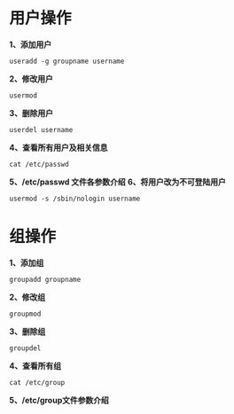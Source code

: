用户操作
==
**1、添加用户**
```shell
useradd -g groupname username
```
**2、修改用户**
```shell
usermod 
```

**3、删除用户**
```shell
userdel username
```

**4、查看所有用户及相关信息**
```shell
cat /etc/passwd
```
**5、/etc/passwd 文件各参数介绍**
**6、将用户改为不可登陆用户**

```shell
usermod -s /sbin/nologin username
```

组操作
==
**1、添加组**

```shell
groupadd groupname
```
**2、修改组**
```shell
groupmod
```
**3、删除组**
```shell
groupdel
```
**4、查看所有组**
```shell
cat /etc/group
```
**5、/etc/group文件参数介绍**
